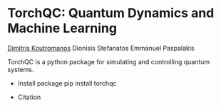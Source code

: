 # TorchQC: Quantum Dynamics and Machine Learning

[Dimitris Koutromanos](https://link-url-here.org) Dionisis Stefanatos Emmanuel Paspalakis

TorchQC is a python package for simulating and controlling quantum systems.

* Install package
pip install torchqc

* Citation
